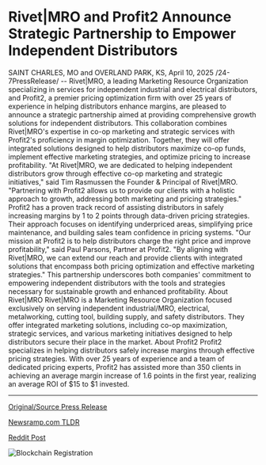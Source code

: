 # Rivet|MRO and Profit2 Announce Strategic Partnership to Empower Independent Distributors

SAINT CHARLES, MO and OVERLAND PARK, KS, April 10, 2025 /24-7PressRelease/ -- Rivet|MRO, a leading Marketing Resource Organization specializing in services for independent industrial and electrical distributors, and Profit2, a premier pricing optimization firm with over 25 years of experience in helping distributors enhance margins, are pleased to announce a strategic partnership aimed at providing comprehensive growth solutions for independent distributors.  This collaboration combines Rivet|MRO's expertise in co-op marketing and strategic services with Profit2's proficiency in margin optimization. Together, they will offer integrated solutions designed to help distributors maximize co-op funds, implement effective marketing strategies, and optimize pricing to increase profitability.  "At Rivet|MRO, we are dedicated to helping independent distributors grow through effective co-op marketing and strategic initiatives," said Tim Rasmussen the Founder & Principal of Rivet|MRO. "Partnering with Profit2 allows us to provide our clients with a holistic approach to growth, addressing both marketing and pricing strategies."   Profit2 has a proven track record of assisting distributors in safely increasing margins by 1 to 2 points through data-driven pricing strategies. Their approach focuses on identifying underpriced areas, simplifying price maintenance, and building sales team confidence in pricing systems.   "Our mission at Profit2 is to help distributors charge the right price and improve profitability," said Paul Parsons, Partner at Profit2. "By aligning with Rivet|MRO, we can extend our reach and provide clients with integrated solutions that encompass both pricing optimization and effective marketing strategies."   This partnership underscores both companies' commitment to empowering independent distributors with the tools and strategies necessary for sustainable growth and enhanced profitability.  About Rivet|MRO Rivet|MRO is a Marketing Resource Organization focused exclusively on serving independent industrial/MRO, electrical, metalworking, cutting tool, building supply, and safety distributors. They offer integrated marketing solutions, including co-op maximization, strategic services, and various marketing initiatives designed to help distributors secure their place in the market.  About Profit2 Profit2 specializes in helping distributors safely increase margins through effective pricing strategies. With over 25 years of experience and a team of dedicated pricing experts, Profit2 has assisted more than 350 clients in achieving an average margin increase of 1.6 points in the first year, realizing an average ROI of $15 to $1 invested. 

---

[Original/Source Press Release](https://www.24-7pressrelease.com/press-release/521626/rivetmro-and-profit2-announce-strategic-partnership-to-empower-independent-distributors)
                    

[Newsramp.com TLDR](https://newsramp.com/curated-news/rivet-mro-and-profit2-partner-to-offer-growth-solutions-for-independent-distributors/eb82430f33094822e732c02ae1104eeb) 

 



[Reddit Post](https://www.reddit.com/r/Business_NewsRamp/comments/1jvs0x4/rivetmro_and_profit2_partner_to_offer_growth/) 



![Blockchain Registration](https://cdn.newsramp.app/24-7PressRelease/qrcode/254/10/lossgEw5.webp)